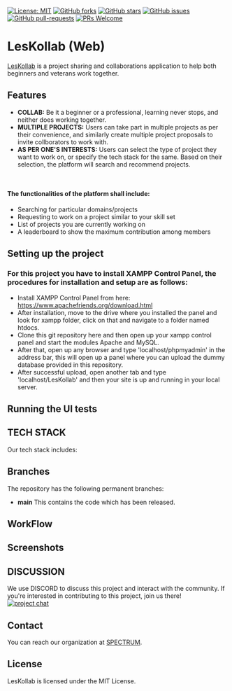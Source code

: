 [![License: MIT](https://img.shields.io/badge/License-MIT-yellow.svg)](https://opensource.org/licenses/MIT)
[![GitHub forks](https://img.shields.io/github/forks/Spectrum-CETB/LesKollab?style=social)](https://github.com/Spectrum-CETB/LesKollab/network/members)
[![GitHub stars](https://img.shields.io/github/stars/Spectrum-CETB/LesKollab?style=social)](https://github.com/Spectrum-CETB/LesKollab/stargazers)
[![GitHub issues](https://img.shields.io/github/issues/Spectrum-CETB/LesKollab.svg)](https://gitHub.com/Naereen/Spectrum-CETB/LesKollab/issues/)
[![GitHub pull-requests](https://img.shields.io/github/issues-pr/Spectrum-CETB/LesKollab.svg)](https://GitHub.com/Spectrum-CETB/LesKollab/pull/)
[![PRs Welcome](https://img.shields.io/badge/PRs-welcome-brightgreen.svg?style=flat-square)](http://makeapullrequest.com)


# LesKollab (Web)

[LesKollab](https://github.com/Spectrum-CETB/LesKollab/) is a project sharing and collaborations application to help both beginners and veterans work together.

## Features

* **COLLAB:** Be it a beginner or a professional, learning never stops, and neither does working together.
* **MULTIPLE PROJECTS:** Users can take part in multiple projects as per their convenience, and similarly create multiple project proposals to invite collborators to work with.
* **AS PER ONE'S INTERESTS:** Users can select the type of project they want to work on, or specify the tech stack for the same. Based on their selection, the platform will search and recommend projects.

<br/>
<h4>The functionalities of the platform shall include: </h4>
<ul>
<li>Searching for particular domains/projects</li>
<li>Requesting to work on a project similar to your skill set</li>
<li>List of projects you are currently working on</li>
<li>A leaderboard to show the maximum contribution among members</li>
</ul>
  
## Setting up the project

### For this project you have to install XAMPP Control Panel, the procedures for installation and setup are as follows:

* Install XAMPP Control Panel from here: https://www.apachefriends.org/download.html
* After installation, move to the drive where you installed the panel and look for xampp folder, click on that and navigate to a folder named htdocs. 
* Clone this git repository here and then open up your xampp control panel and start the modules Apache and MySQL.
* After that, open up any browser and type 'localhost/phpmyadmin' in the address bar, this will open up a panel where you can upload the dummy database provided in this repository.
* After successful upload, open another tab and type 'localhost/LesKollab' and then your site is up and running in your local server.

## Running the UI tests



## TECH STACK

Our tech stack includes:


## Branches

The repository has the following permanent branches:

 * **main** This contains the code which has been released.

## WorkFlow




## Screenshots




## DISCUSSION

We use DISCORD to discuss this project and interact with the community. If you're interested in contributing to this project, join us there!
<br/>
[![project chat](https://img.shields.io/badge/Discord-7289DA?style=for-the-badge&logo=discord&logoColor=white)](https://discord.gg/CjXEenvU)

## Contact

You can reach our organization at [SPECTRUM](https://spectrumcet.com/).

## License

LesKollab is licensed under the MIT License. 
